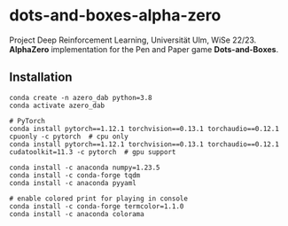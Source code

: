 # dots-and-boxes-alpha-zero
Project Deep Reinforcement Learning, Universität Ulm, WiSe 22/23. <br />
**AlphaZero** implementation for the Pen and Paper game **Dots-and-Boxes**. 

## Installation
```
conda create -n azero_dab python=3.8
conda activate azero_dab

# PyTorch
conda install pytorch==1.12.1 torchvision==0.13.1 torchaudio==0.12.1 cpuonly -c pytorch  # cpu only
conda install pytorch==1.12.1 torchvision==0.13.1 torchaudio==0.12.1 cudatoolkit=11.3 -c pytorch  # gpu support

conda install -c anaconda numpy=1.23.5
conda install -c conda-forge tqdm
conda install -c anaconda pyyaml

# enable colored print for playing in console
conda install -c conda-forge termcolor=1.1.0
conda install -c anaconda colorama
```
